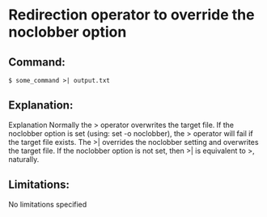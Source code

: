 # Redirection operator to override the noclobber option

## Command:
```
$ some_command >| output.txt
```

## Explanation:
Explanation
Normally the > operator overwrites the target file.
If the noclobber option is set (using: set -o noclobber), the > operator will fail if the target file exists.
The >| overrides the noclobber setting and overwrites the target file.
If the noclobber option is not set, then >| is equivalent to >, naturally.

## Limitations:
No limitations specified

